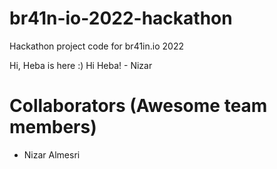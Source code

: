 # br41n-io-2022-hackathon
Hackathon project code for br41in.io 2022

Hi, Heba is here :)
Hi Heba! - Nizar

# Collaborators (Awesome team members)

- Nizar Almesri